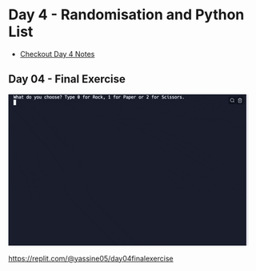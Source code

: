 # Day 4 - Randomisation and Python List

- [Checkout Day 4 Notes](day04_notes.md)


## Day 04 - Final Exercise
![rps](rps.gif)

https://replit.com/@yassine05/day04finalexercise